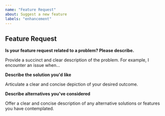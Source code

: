 ```yaml
---
name: "Feature Request"
about: Suggest a new feature
labels: "enhancement"
---
```


## Feature Request

**Is your feature request related to a problem? Please describe.**

Provide a succinct and clear description of the problem. For example, I encounter an issue when...

**Describe the solution you'd like**

Articulate a clear and concise depiction of your desired outcome.

**Describe alternatives you've considered**

Offer a clear and concise description of any alternative solutions or features you have contemplated.
